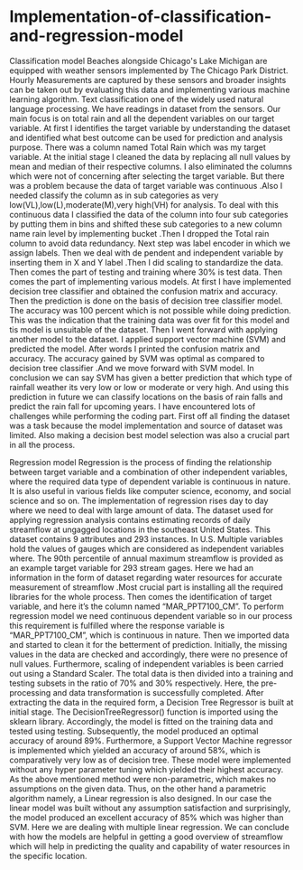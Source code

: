 # Implementation-of-classification-and-regression-model
Classification model
Beaches alongside Chicago's Lake Michigan are equipped with weather sensors implemented by The Chicago Park District. Hourly Measurements are captured by these sensors and broader insights can be taken out by evaluating this data and implementing various machine learning algorithm. Text classification one of the widely used natural language processing. We have readings in dataset from the sensors. Our main focus is on total rain and all the dependent variables on our target variable. At first I identifies the target variable by understanding the dataset and identified what best outcome can be used for prediction and analysis purpose. There was a column named Total Rain which was my target variable. At the initial stage I cleaned the data by replacing all null values by mean and median of their respective columns. I also eliminated the columns which were not of concerning after selecting the target variable. But there was a problem because the data of target variable was continuous .Also I needed classify the column as in sub categories as very low(VL),low(L),moderate(M),very high(VH) for analysis. To deal with this continuous data I classified the data of the column into four sub categories by putting them in bins and shifted these sub categories to a new column name rain level by implementing bucket .Then I dropped the Total rain column to avoid data redundancy. Next step was label encoder in which we assign labels. Then we deal with de pendent and independent variable by inserting them in X and Y label .Then I did scaling to standardize the data. Then comes the part of testing and training where 30% is test data.
Then comes the part of implementing various models. At first I have implemented decision tree classifier and obtained the confusion matrix and accuracy. Then the prediction is done on the basis of decision tree classifier model. The accuracy was 100 percent which is not possible while doing prediction. This was the indication that the training data was over fit for this model and tis model is unsuitable of the dataset. Then I went forward with applying another model to the dataset. I applied support vector machine (SVM) and predicted the model. After words I printed the confusion matrix and accuracy. The accuracy gained by SVM was optimal as compared to decision tree classifier .And we move forward with SVM model. In conclusion we can say SVM has given a better prediction that which type of rainfall weather its very low or low or moderate or very high. And using this prediction in future we can classify locations on the basis of rain falls and predict the rain fall for upcoming years. I have encountered lots of challenges while performing the coding part. First off all finding the dataset was a task because the model implementation and source of dataset was limited. Also making a decision best model selection was also a crucial part in all the process.


Regression model
Regression is the process of finding the relationship between target variable and a combination of other independent variables, where the required data type of dependent variable is continuous in nature. It is also useful in various fields like computer science, economy, and social science and so on. The implementation of regression rises day to day where we need to deal with large amount of data. The dataset used for applying regression analysis contains estimating records of daily streamflow at ungagged locations in the southeast United States. This dataset contains 9 attributes and 293 instances. In U.S. Multiple variables hold the values of gauges which are considered as independent variables where. The 90th percentile of annual maximum streamflow is provided as an example target variable for 293 stream gages. Here we had an information in the form of dataset regarding water resources for accurate measurement of streamflow .Most crucial part is installing all the required libraries for the whole process. Then comes the identification of target variable, and here it’s the column named “MAR_PPT7100_CM”. To perform regression model we need continuous dependent variable so in our process this requirement is fulfilled where the response variable is “MAR_PPT7100_CM”, which is continuous in nature. Then we imported data and started to clean it for the betterment of prediction. Initially, the missing values in the data are checked and accordingly, there were no presence of null values. Furthermore, scaling of independent variables is been carried out using a Standard Scaler. The total
data is then divided into a training and testing subsets in the ratio of 70% and 30% respectively. Here, the pre-processing and data transformation is successfully completed. After extracting the data in the required form, a Decision Tree Regressor is built at initial stage. The DecisionTreeRegressor() function is imported using the sklearn library. Accordingly, the model is fitted on the training data and tested using testing. Subsequently, the model produced an optimal accuracy of around 89%. Furthermore, a Support Vector Machine regressor is implemented which yielded an accuracy of around 58%, which is comparatively very low as of decision tree. These model were implemented without any hyper parameter tuning which yielded their highest accuracy. As the above mentioned method were non-parametric, which makes no assumptions on the given data. Thus, on the other hand a parametric algorithm namely, a Linear regression is also designed. In our case the linear model was built without any assumption satisfaction and surprisingly, the model produced an excellent accuracy of 85% which was higher than SVM. Here we are dealing with multiple linear regression. We can conclude with how the models are helpful in getting a good overview of streamflow which will help in predicting the quality and capability of water resources in the specific location.
